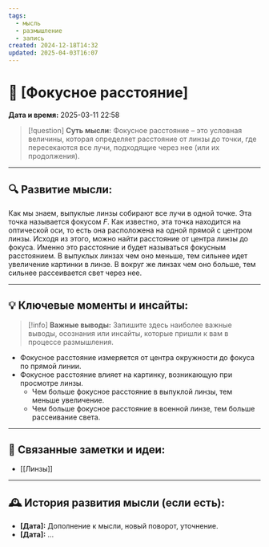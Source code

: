 ```yaml
---
tags:
  - мысль
  - размышление
  - запись
created: 2024-12-18T14:32
updated: 2025-04-03T16:07
---
```


# 💭  [Фокусное расстояние]

**Дата и время:** 2025-03-11 22:58

> [!question] **Суть мысли:**
> Фокусное расстояние – это условная величины, которая определяет расстояние от линзы до точки, где пересекаются все лучи, подходящие через нее (или их продолжения).

---

## 🔍 Развитие мысли:

Как мы знаем, выпуклые линзы собирают все лучи в одной точке. Эта точка называется фокусом $F$. Как известно, эта точка находится на оптической оси, то есть она расположена на одной прямой с центром линзы. Исходя из этого, можно найти расстояние от центра линзы до фокуса. Именно это расстояние и будет называться фокусным расстоянием. В выпуклых линзах чем оно меньше, тем сильнее идет увеличение картинки в линзе. В вокруг же линзах чем оно больше, тем сильнее рассеивается свет через нее.

---

## 💡 Ключевые моменты и инсайты:

> [!info] **Важные выводы:**
> Запишите здесь наиболее важные выводы, осознания или инсайты, которые пришли к вам в процессе размышления.

- Фокусное расстояние измеряется от центра окружности до фокуса по прямой линии.
- Фокусное расстояние влияет на картинку, возникающую при просмотре линзы. 
	- Чем больше фокусное расстояние в выпуклой линзы, тем меньше увеличение. 
	- Чем больше фокусное расстояние в военной линзе, тем больше рассеивание света.

---

## 🔄 Связанные заметки и идеи:

- [[Линзы]]

---

## 🕰️ История развития мысли (если есть):

* **[Дата]:**  Дополнение к мысли, новый поворот, уточнение.
* **[Дата]:**  ...